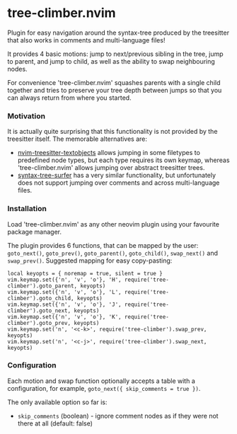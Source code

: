 # tree-climber.nvim

Plugin for easy navigation around the syntax-tree produced by the treesitter that also works in comments and multi-language files!

It provides 4 basic motions: jump to next/previous sibling in the tree, jump to parent, and jump to child, as well as the ability to swap neighbouring nodes.

For convenience 'tree-climber.nvim' squashes parents with a single child together and tries to preserve your tree depth between jumps so that you can always return from where you started.

### Motivation

It is actually quite surprising that this functionality is not provided by the treesitter itself.
The memorable alternatives are:
 * [nvim-treesitter-textobjects](https://github.com/nvim-treesitter/nvim-treesitter-textobjects) allows jumping in some filetypes to predefined node types, but each type requires its own keymap, whereas 'tree-climber.nvim' allows jumping over abstract treesitter trees.
 * [syntax-tree-surfer](https://github.com/ziontee113/syntax-tree-surfer) has a very similar functionality, but unfortunately does not support jumping over comments and across multi-language files.

### Installation

Load 'tree-climber.nvim' as any other neovim plugin using your favourite package manager.

The plugin provides 6 functions, that can be mapped by the user: `goto_next()`, `goto_prev()`, `goto_parent()`, `goto_child()`, `swap_next()` and `swap_prev()`.
Suggested mapping for easy copy-pasting:
```
local keyopts = { noremap = true, silent = true }
vim.keymap.set({'n', 'v', 'o'}, 'H', require('tree-climber').goto_parent, keyopts)
vim.keymap.set({'n', 'v', 'o'}, 'L', require('tree-climber').goto_child, keyopts)
vim.keymap.set({'n', 'v', 'o'}, 'J', require('tree-climber').goto_next, keyopts)
vim.keymap.set({'n', 'v', 'o'}, 'K', require('tree-climber').goto_prev, keyopts)
vim.keymap.set('n', '<c-k>', require('tree-climber').swap_prev, keyopts)
vim.keymap.set('n', '<c-j>', require('tree-climber').swap_next, keyopts)
```

### Configuration

Each motion and swap function optionally accepts a table with a configuration, for example, `goto_next({ skip_comments = true })`.

The only available option so far is:
* `skip_comments` (boolean) - ignore comment nodes as if they were not there at all (default: false)
